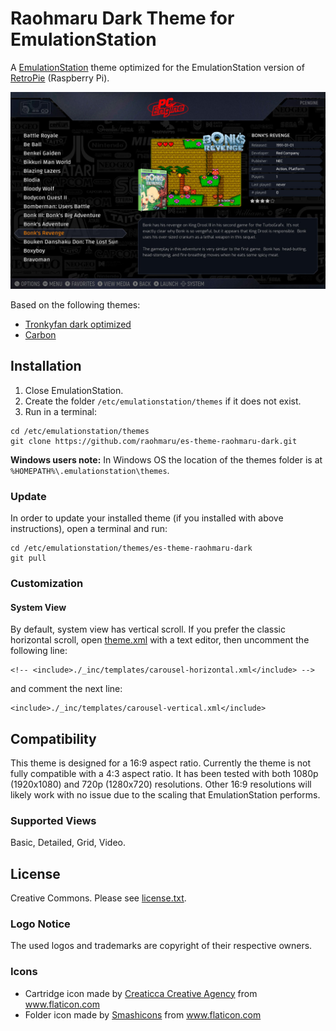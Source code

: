 # Raohmaru Dark Theme for EmulationStation
A [EmulationStation](https://github.com/RetroPie/EmulationStation) theme optimized for the EmulationStation version of [RetroPie](https://retropie.org.uk/) (Raspberry Pi).

![Screenshot of Raohmaru Dark Theme for EmulationStation](theme.jpg)

Based on the following themes:
- [Tronkyfan dark optimized](https://github.com/HerbFargus/es-theme-tronkyfran/tree/dark-optimized)
- [Carbon](https://github.com/RetroPie/es-theme-carbon)

## Installation
1. Close EmulationStation.
2. Create the folder `/etc/emulationstation/themes` if it does not exist.
3. Run in a terminal:
```
cd /etc/emulationstation/themes
git clone https://github.com/raohmaru/es-theme-raohmaru-dark.git
```

**Windows users note:** In Windows OS the location of the themes folder is at `%HOMEPATH%\.emulationstation\themes`.

### Update
In order to update your installed theme (if you installed with above instructions), open a terminal and run:
```
cd /etc/emulationstation/themes/es-theme-raohmaru-dark
git pull
```

### Customization

#### System View
By default, system view has vertical scroll. If you prefer the classic horizontal scroll, open [theme.xml](https://github.com/raohmaru/es-theme-raohmaru-dark/blob/master/theme.xml)
with a text editor, then uncomment the following line:
```
<!-- <include>./_inc/templates/carousel-horizontal.xml</include> -->
```
and comment the next line:
```
<include>./_inc/templates/carousel-vertical.xml</include>
```

## Compatibility
This theme is designed for a 16:9 aspect ratio. Currently the theme is not fully compatible with a 4:3 aspect ratio. It has been tested with both 1080p (1920x1080) and 720p (1280x720) resolutions. Other 16:9 resolutions will likely work with no issue due to the scaling that EmulationStation performs.

### Supported Views
Basic, Detailed, Grid, Video.

## License
Creative Commons. Please see [license.txt](license.txt).

### Logo Notice
The used logos and trademarks are copyright of their respective owners.

### Icons
- Cartridge icon made by [Creaticca Creative Agency](http://www.creaticca.com/) from www.flaticon.com
- Folder icon made by [Smashicons](http://www.Smashicons.com/) from www.flaticon.com
